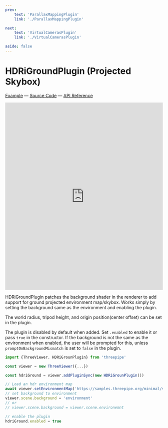 ```yaml
---
prev: 
    text: 'ParallaxMappingPlugin'
    link: './ParallaxMappingPlugin'

next: 
    text: 'VirtualCamerasPlugin'
    link: './VirtualCamerasPlugin'

aside: false
---
```


# HDRiGroundPlugin (Projected Skybox)

[//]: # (todo: image)

[Example](https://threepipe.org/examples/#hdri-ground-plugin/) &mdash;
[Source Code](https://github.com/repalash/threepipe/blob/master/src/plugins/extras/HDRiGroundPlugin.ts) &mdash;
[API Reference](https://threepipe.org/docs/classes/HDRiGroundPlugin.html)

<iframe src="https://threepipe.org/examples/hdri-ground-plugin/" style="width:100%;min-height:600px;border:none;" loading="lazy" title="Threepipe HDRi Ground Plugin Example"></iframe>

HDRiGroundPlugin patches the background shader in the renderer to add support for ground projected environment map/skybox. Works simply by setting the background same as the environment and enabling the plugin.

The world radius, tripod height, and origin position(center offset) can be set in the plugin.

The plugin is disabled by default when added. Set `.enabled` to enable it or pass `true` in the constructor.
If the background is not the same as the environment when enabled, the user will be prompted for this, unless `promptOnBackgroundMismatch` is set to `false` in the plugin.

```typescript
import {ThreeViewer, HDRiGrounPlugin} from 'threepipe'

const viewer = new ThreeViewer({...})

const hdriGround = viewer.addPluginSync(new HDRiGrounPlugin())

// Load an hdr environment map
await viewer.setEnvironmentMap('https://samples.threepipe.org/minimal/venice_sunset_1k.hdr')
// set background to environment
viewer.scene.background = 'environment'
// or 
// viewer.scene.background = viewer.scene.environemnt

// enable the plugin
hdriGround.enabled = true
```
